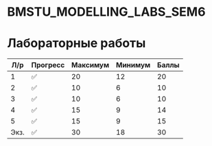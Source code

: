 # BMSTU_MODELLING_LABS_SEM6

# Лабораторные работы
|Л/р|Прогресс|Максимум|Минимум|Баллы|
|-|-|-|-|-|
|1|✅|20|12|20|
|2|✅|10|6|10|
|3|✅|10|6|10|
|4|✅|15|9|14|
|5|✅|15|9|15|
|Экз.|✅|30|18|30|
